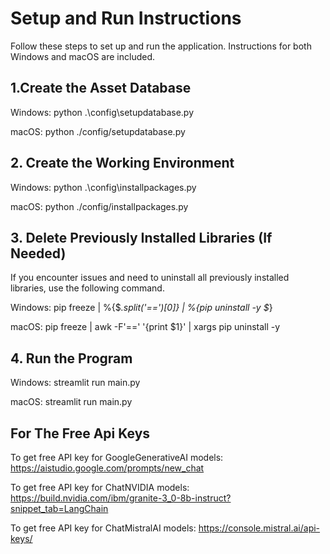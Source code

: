 # Setup and Run Instructions

Follow these steps to set up and run the application. Instructions for both Windows and macOS are included.

## 1.Create the Asset Database

Windows:
python .\config\setupdatabase.py

macOS:
python ./config/setupdatabase.py

## 2. Create the Working Environment

Windows:
python .\config\installpackages.py

macOS:
python ./config/installpackages.py

## 3. Delete Previously Installed Libraries (If Needed)
If you encounter issues and need to uninstall all previously installed libraries, use the following command.

Windows:
pip freeze | %{$_.split('==')[0]} | %{pip uninstall -y $_}

macOS:
pip freeze | awk -F'==' '{print $1}' | xargs pip uninstall -y

## 4. Run the Program

Windows:
streamlit run main.py

macOS:
streamlit run main.py


## For The Free Api Keys


To get free API key for GoogleGenerativeAI models:
https://aistudio.google.com/prompts/new_chat

To get free API key for ChatNVIDIA models:
https://build.nvidia.com/ibm/granite-3_0-8b-instruct?snippet_tab=LangChain

To get free API key for ChatMistralAI models:
https://console.mistral.ai/api-keys/
